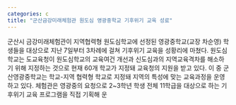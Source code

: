 ```yaml
---
categories: c
title: "군산금강미래체험관 원도심 영광중학교 기후위기 교육 성료"
---
```

군산시 금강미래체험관이 지역협력형 원도심학교에 선정된 영광중학교(교장 차순영) 학생들을 대상으로 지난 7일부터 3차례에 걸쳐 기후위기 교육을 성황리에 마쳤다. 원도심학교는 도교육청이 원도심학교의 교육여건 개선과 신도심과의 지역교육격차를 해소하기 위해 지정하는 것으로 현재 60개 학교가 지정돼 교육청의 지원을 받고 있다. 이 중 군산영광중학교는 학교-지역 협력형 학교로 지정돼 지역의 특성에 맞는 교육과정을 운영하고 있다. 체험관은 영광중의 요청으로 2~3학년 학생 전체 11학급을 대상으로 하는 기후위기 교육 프로그램을 직접 기획해 운